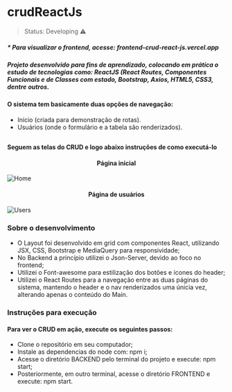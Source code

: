 <h1>crudReactJs</h1>

> Status: Developing ⚠️

##### * Para visualizar o frontend, acesse: frontend-crud-react-js.vercel.app

##### Projeto desenvolvido para fins de aprendizado, colocando em prática o estudo de tecnologias como: <strong>ReactJS (React Routes, Componentes Funcionais e de Classes com estado, Bootstrap, Axios, HTML5, CSS3, dentre outros.</strong>

#### O sistema tem basicamente duas opções de navegação:

+ Início (criada para demonstração de rotas).
+ Usuários (onde o formulário e a tabela são renderizados).

##

#### Seguem as telas do CRUD e logo abaixo instruções de como executá-lo

<h4 align="center">Página inicial</h4>

![Home](https://user-images.githubusercontent.com/46534422/176488979-cfac7857-8a27-4bb3-91f8-dcc48c72e4bc.png)

<h4 align="center">Página de usuários</h4>

![Users](https://user-images.githubusercontent.com/46534422/176489557-5ce6332b-7fae-4597-aff5-6f9fa3bf0ef2.png)

### Sobre o desenvolvimento

+ O Layout foi desenvolvido em grid com componentes React, utilizando JSX, CSS, Bootstrap e MediaQuery para responsividade;
+ No Backend a princípio utilizei o Json-Server, devido ao foco no frontend;
+ Utilizei o Font-awesome para estilização dos botões e ícones do header;
+ Utilizei o React Routes para a navegação entre as duas páginas do sistema, mantendo o header e o nav renderizados uma únicia vez, alterando apenas o conteúdo do Main.

### Instruções para execução

#### Para ver o CRUD em ação, execute os seguintes passos:

+ Clone o repositório em seu computador;
+ Instale as dependencias do node com: npm i;
+ Acesse o diretório BACKEND pelo terminal do projeto e execute: npm start;
+ Posteriormente, em outro terminal, acesse o diretório FRONTEND e execute: npm start.

##
